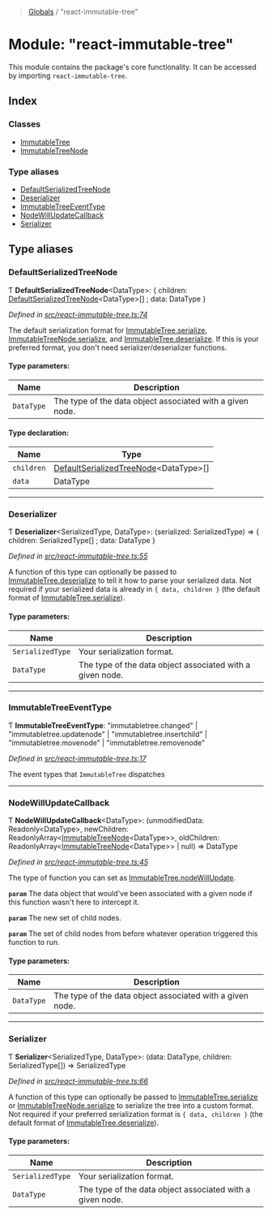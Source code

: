 > [Globals](../README.md) / "react-immutable-tree"

# Module: "react-immutable-tree"

This module contains the package's core functionality. It can be accessed by
importing `react-immutable-tree`.

## Index

### Classes

* [ImmutableTree](../classes/_react_immutable_tree_.immutabletree.md)
* [ImmutableTreeNode](../classes/_react_immutable_tree_.immutabletreenode.md)

### Type aliases

* [DefaultSerializedTreeNode](_react_immutable_tree_.md#defaultserializedtreenode)
* [Deserializer](_react_immutable_tree_.md#deserializer)
* [ImmutableTreeEventType](_react_immutable_tree_.md#immutabletreeeventtype)
* [NodeWillUpdateCallback](_react_immutable_tree_.md#nodewillupdatecallback)
* [Serializer](_react_immutable_tree_.md#serializer)

## Type aliases

### DefaultSerializedTreeNode

Ƭ  **DefaultSerializedTreeNode**\<DataType>: { children: [DefaultSerializedTreeNode](_react_immutable_tree_.md#defaultserializedtreenode)\<DataType>[] ; data: DataType  }

*Defined in [src/react-immutable-tree.ts:74](https://github.com/mrjacobbloom/react-immutable-tree/blob/482e402/src/react-immutable-tree.ts#L74)*

The default serialization format for [ImmutableTree.serialize](../classes/_react_immutable_tree_.immutabletree.md#serialize),
[ImmutableTreeNode.serialize](../classes/_react_immutable_tree_.immutabletreenode.md#serialize), and [ImmutableTree.deserialize](../classes/_react_immutable_tree_.immutabletree.md#deserialize). If this
is your preferred format, you don't need serializer/deserializer functions.

#### Type parameters:

Name | Description |
------ | ------ |
`DataType` | The type of the data object associated with a given node.  |

#### Type declaration:

Name | Type |
------ | ------ |
`children` | [DefaultSerializedTreeNode](_react_immutable_tree_.md#defaultserializedtreenode)\<DataType>[] |
`data` | DataType |

___

### Deserializer

Ƭ  **Deserializer**\<SerializedType, DataType>: (serialized: SerializedType) => { children: SerializedType[] ; data: DataType  }

*Defined in [src/react-immutable-tree.ts:55](https://github.com/mrjacobbloom/react-immutable-tree/blob/482e402/src/react-immutable-tree.ts#L55)*

A function of this type can optionally be passed to [ImmutableTree.deserialize](../classes/_react_immutable_tree_.immutabletree.md#deserialize)
to tell it how to parse your serialized data. Not required if your serialized
data is already in `{ data, children }` (the default format of
[ImmutableTree.serialize](../classes/_react_immutable_tree_.immutabletree.md#serialize)).

#### Type parameters:

Name | Description |
------ | ------ |
`SerializedType` | Your serialization format. |
`DataType` | The type of the data object associated with a given node.  |

___

### ImmutableTreeEventType

Ƭ  **ImmutableTreeEventType**: \"immutabletree.changed\" \| \"immutabletree.updatenode\" \| \"immutabletree.insertchild\" \| \"immutabletree.movenode\" \| \"immutabletree.removenode\"

*Defined in [src/react-immutable-tree.ts:17](https://github.com/mrjacobbloom/react-immutable-tree/blob/482e402/src/react-immutable-tree.ts#L17)*

The event types that `ImmutableTree` dispatches

___

### NodeWillUpdateCallback

Ƭ  **NodeWillUpdateCallback**\<DataType>: (unmodifiedData: Readonly\<DataType>, newChildren: ReadonlyArray\<[ImmutableTreeNode](../classes/_react_immutable_tree_.immutabletreenode.md)\<DataType>>, oldChildren: ReadonlyArray\<[ImmutableTreeNode](../classes/_react_immutable_tree_.immutabletreenode.md)\<DataType>> \| null) => DataType

*Defined in [src/react-immutable-tree.ts:45](https://github.com/mrjacobbloom/react-immutable-tree/blob/482e402/src/react-immutable-tree.ts#L45)*

The type of function you can set as [ImmutableTree.nodeWillUpdate](../classes/_react_immutable_tree_.immutabletree.md#nodewillupdate).

**`param`** The data object that would've been associated with a
given node if this function wasn't here to intercept it.

**`param`** The new set of child nodes.

**`param`** The set of child nodes from before whatever operation
triggered this function to run.

#### Type parameters:

Name | Description |
------ | ------ |
`DataType` | The type of the data object associated with a given node.  |

___

### Serializer

Ƭ  **Serializer**\<SerializedType, DataType>: (data: DataType, children: SerializedType[]) => SerializedType

*Defined in [src/react-immutable-tree.ts:66](https://github.com/mrjacobbloom/react-immutable-tree/blob/482e402/src/react-immutable-tree.ts#L66)*

A function of this type can optionally be passed to [ImmutableTree.serialize](../classes/_react_immutable_tree_.immutabletree.md#serialize)
or [ImmutableTreeNode.serialize](../classes/_react_immutable_tree_.immutabletreenode.md#serialize) to serialize the tree into a custom
format. Not required if your preferred serialization format is
`{ data, children }` (the default format of
[ImmutableTree.deserialize](../classes/_react_immutable_tree_.immutabletree.md#deserialize)).

#### Type parameters:

Name | Description |
------ | ------ |
`SerializedType` | Your serialization format. |
`DataType` | The type of the data object associated with a given node.  |

